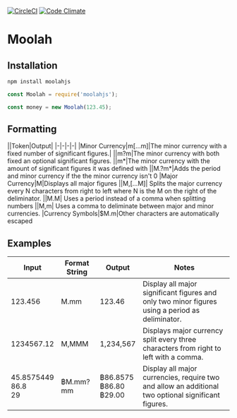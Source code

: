 [![CircleCI](https://circleci.com/gh/lededje/moolah/tree/master.svg?style=svg&circle-token=3cd011d662feecbb326ef2df8a12c3deb00e3cb3)](https://circleci.com/gh/lededje/moolah/tree/master)
[![Code Climate](https://codeclimate.com/github/lededje/moolah/badges/gpa.svg)](https://codeclimate.com/github/lededje/moolah)

# Moolah

## Installation

```sh
npm install moolahjs
```

```js
const Moolah = require('moolahjs');

const money = new Moolah(123.45);
```

## Formatting

||Token|Output|
|-|-|-|-|
|Minor Currency|m[...m]|The minor currency with a fixed number of significant figures.|
||m?m|The minor currency with both fixed an optional significant figures.
||m*|The minor currency with the amount of significant figures it was defined with
||M.?m*|Adds the period and minor currency if the the minor currency isn't 0
|Major Currency|M|Displays all major figures
||M,[...M]| Splits the major currency every N characters from right to left where N is the M on the right of the deliminator.
||M.M| Uses a period instead of a comma when splitting numbers
||M,m| Uses a comma to deliminate between major and minor currencies.
|Currency Symbols|$M.m|Other characters are automatically escaped

## Examples

|Input|Format String|Output| Notes
|-|-|-|-|
|123.456|M.mm|123.46|Display all major significant figures and only two minor figures using a period as deliminator.
|1234567.12|M,MMM|1,234,567|Displays major currency split every three characters from right to left with a comma.
|45.8575449<br>86.8<br>29|฿M.mm?mm|฿86.8575<br>฿86.80<br>฿29.00|Display all major currencies, require two and allow an additional two optional significant figures.
